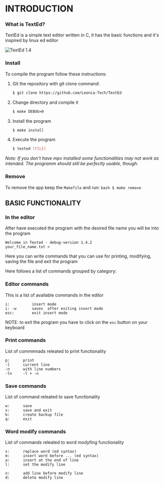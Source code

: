 # INTRODUCTION
### What is TextEd? 
TextEd is a simple text editor written in C, it has the basic functions and it's inspired by linux ed editor   

![TextEd 1.4](https://i.ibb.co/4t9r685/Text-Ed-1-4.png)

### Install
To compile the program follow these instructions: 

 1. Git the repository with git clone command: 
    ```bash
    $ git clone https://github.com/Leonia-Tech/TextEd
    ```

2. Change directory and compile it
    ```bash
    $ make DEBUG=0
    ```

3. Install the program
    ```bash
    $ make install
    ```

3. Execute the program 
    ``` bash 
    $ texted [FILE] 
    ```
*Note: If you don't have mpv installed some functionalities may not work as intended. The programm should still be perfectly usable, though.*

### Remove
To remove the app keep the `Makefile` and run:
    ```bash
    $ make remove
    ```

## BASIC FUNCTIONALITY

### In the editor 
After have executed the program with the desired file name you will be into the program 

```
Welcome in Texted - debug-version 1.4.2
your_file_name.txt > 
```
        
Here you can write commands that you can use for printing, modifying, saving the file and exit the program    

Here follows a list of commands  grouped by category: 

 
### Editor commands 
This is a list of available commands in the editor 


``` 
i:          insert mode
i: -w       saves  after exiting insert mode
esc:        exit insert mode 
```
NOTE: to exit the program you have to click on the `esc` button on your keyboard 
### Print commands
List of commmnads releated to print functionality

```
p:		print
-l		current line
-n		with line numbers 
-ln		-l + -n
```

### Save commands
List of command releated to save functionality  
```
w:		save
x:		save and exit
b:		create backup file
q:		exit 
```

### Word modify commands
List of commands releated to word modyfing functionality
```
s:		replace word (ed syntax)
m:		insert word before ... (ed syntax)
a:		insert at the end of line 
l:		set the modify line 

n:		add line before modify line 
d:		delete modify line
```

